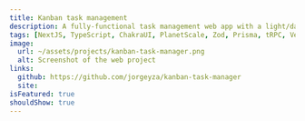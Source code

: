 ```yaml
---
title: Kanban task management
description: A fully-functional task management web app with a light/dark mode toggle.
tags: [NextJS, TypeScript, ChakraUI, PlanetScale, Zod, Prisma, tRPC, Vercel, React Hook Form, Jotai]
image:
  url: ~/assets/projects/kanban-task-manager.png
  alt: Screenshot of the web project
links:
  github: https://github.com/jorgeyza/kanban-task-manager
  site:
isFeatured: true
shouldShow: true
---
```

